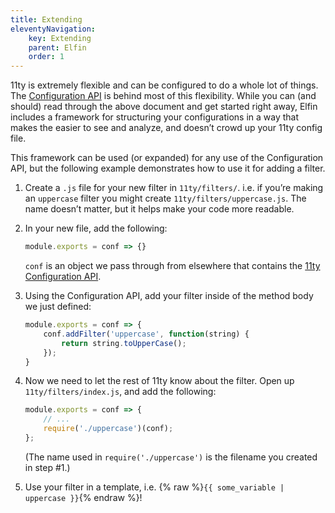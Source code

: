 ```yaml
---
title: Extending
eleventyNavigation:
    key: Extending
    parent: Elfin
    order: 1
---
```


11ty is extremely flexible and can be configured to do a whole lot of
things. The [Configuration
API](https://www.11ty.dev/docs/config/#using-the-configuration-api) is
behind most of this flexibility. While you can (and should) read through
the above document and get started right away, Elfin includes a
framework for structuring your configurations in a way that makes the
easier to see and analyze, and doesn’t crowd up your 11ty config file.

This framework can be used (or expanded) for any use of the
Configuration API, but the following example demonstrates how to use it
for adding a filter.

1.  Create a `.js` file for your new filter in `11ty/filters/`. i.e. if
    you’re making an `uppercase` filter you might create
    `11ty/filters/uppercase.js`. The name doesn’t matter, but it helps
    make your code more readable.

2.  In your new file, add the following:

    ```js
    module.exports = conf => {}
    ```

    `conf` is an object we pass through from elsewhere that contains the
    [11ty Configuration
    API](https://www.11ty.dev/docs/config/#using-the-configuration-api). 

3. Using the Configuration API, add your filter inside of the method
    body we just defined:

    ```js
    module.exports = conf => {
        conf.addFilter('uppercase', function(string) {
            return string.toUpperCase();
        });
    }
    ```

4.  Now we need to let the rest of 11ty know about the filter. Open up
    `11ty/filters/index.js`, and add the following:

    ```js
    module.exports = conf => {
        // ...
        require('./uppercase')(conf);
    };
    ```

    (The name used in `require('./uppercase')` is the filename you created in step #1.)

5. Use your filter in a template, i.e.
    {% raw %}`{{ some_variable | uppercase }}`{% endraw %}!
